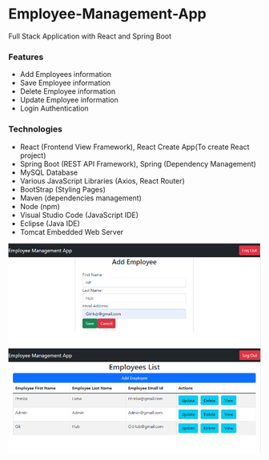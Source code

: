 # Employee-Management-App
Full Stack Application with React and Spring Boot

### Features

- Add Employees information
- Save Employee information
- Delete Employee information
- Update Employee information
- Login Authentication

### Technologies

- React (Frontend View Framework), React Create App(To create React project)
- Spring Boot (REST API Framework), Spring (Dependency Management)
- MySQL Database
- Various JavaScript Libraries (Axios, React Router)
- BootStrap (Styling Pages)
- Maven (dependencies management)
- Node (npm)
- Visual Studio Code (JavaScript IDE)
- Eclipse (Java IDE)
- Tomcat Embedded Web Server


<img src="AddEmployee.PNG" alt=" add employee page">


<img src="EmployeeList.PNG" alt="list of all employee that are stored in mySQL db">

